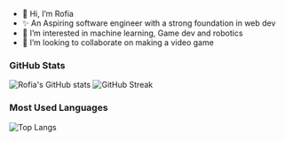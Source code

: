 - 👋 Hi, I’m Rofia
-  ✨ An Aspiring software engineer with a strong foundation in web dev
- 👀 I’m interested in machine learning, Game dev and robotics
- 💞️ I’m looking to collaborate on making a video game

### GitHub Stats
![Rofia's GitHub stats](https://github-readme-stats.vercel.app/api?username=rofia-bit&show_icons=true&theme=tokyonight)
![GitHub Streak](https://github-readme-streak-stats.herokuapp.com?user=rofia-bit&theme=tokyonight)
### Most Used Languages
![Top Langs](https://github-readme-stats.vercel.app/api/top-langs/?username=rofia-bit&layout=compact&theme=tokyonight)


